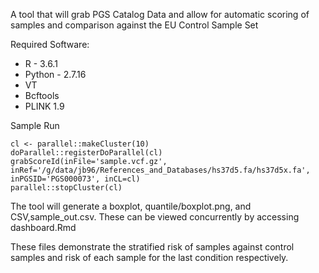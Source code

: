 A tool that will grab PGS Catalog Data and allow for automatic scoring of samples and comparison against the EU Control Sample Set

Required Software:
* R - 3.6.1
* Python - 2.7.16
* VT
* Bcftools
* PLINK 1.9

Sample Run
```
cl <- parallel::makeCluster(10)
doParallel::registerDoParallel(cl)
grabScoreId(inFile='sample.vcf.gz', inRef='/g/data/jb96/References_and_Databases/hs37d5.fa/hs37d5x.fa', inPGSID='PGS000073', inCL=cl)
parallel::stopCluster(cl)
```

The tool will generate a boxplot, quantile/boxplot.png, and CSV,sample_out.csv. These can be viewed concurrently by accessing dashboard.Rmd

These files demonstrate the stratified risk of samples against control samples and risk of each sample for the last condition respectively.

